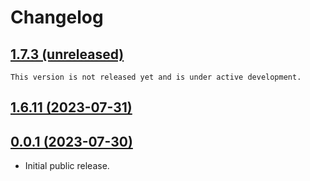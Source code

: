 # Changelog

## [1.7.3 (unreleased)](https://github.com/DLRSP/workflows/compare/v1.6.11...main)

```{important}
This version is not released yet and is under active development.
```

## [1.6.11 (2023-07-31)](https://github.com/DLRSP/workflows/compare/v0.0.1...v1.6.11)

## [0.0.1 (2023-07-30)](https://github.com/DLRSP/workflows/compare/e9ae391...v0.0.1)

- Initial public release.